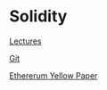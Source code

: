 # Solidity

[Lectures](https://www.youtube.com/watch?v=QYeBPgqKgIc&list=PLJQKWHLhBrxI43w0DU4uQrhWv4Pm1OFlx&index=1)

[Git](https://github.com/D-One0914/BreakingSolidityBasic)

[Ethererum Yellow Paper](https://ethereum.github.io/yellowpaper/paper.pdf)

